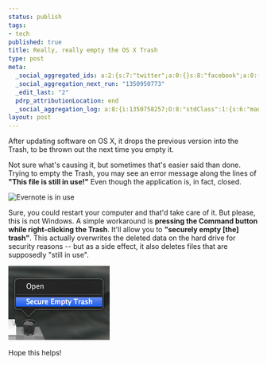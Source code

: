 ```yaml
---
status: publish
tags:
- tech
published: true
title: Really, really empty the OS X Trash
type: post
meta:
  _social_aggregated_ids: a:2:{s:7:"twitter";a:0:{}s:8:"facebook";a:0:{}}
  _social_aggregation_next_run: "1350950773"
  _edit_last: "2"
  pdrp_attributionLocation: end
  _social_aggregation_log: a:8:{i:1350758257;O:8:"stdClass":1:{s:6:"manual";s:0:"";}i:1350760960;O:8:"stdClass":1:{s:6:"manual";s:0:"";}i:1350764530;O:8:"stdClass":1:{s:6:"manual";s:0:"";}i:1350768150;O:8:"stdClass":1:{s:6:"manual";s:0:"";}i:1350776178;O:8:"stdClass":1:{s:6:"manual";s:0:"";}i:1350790680;O:8:"stdClass":1:{s:6:"manual";s:0:"";}i:1350820471;O:8:"stdClass":1:{s:6:"manual";s:0:"";}i:1350864376;O:8:"stdClass":1:{s:6:"manual";s:0:"";}}
layout: post
---
```

After updating software on OS X, it drops the previous version into the Trash, to be thrown out the next time you empty it.

Not sure what's causing it, but sometimes that's easier said than done. Trying to empty the Trash, you may see an error message along the lines of <strong>"This file is still in use!"</strong> Even though the application is, in fact, closed.

![Evernote is in use](/media/2012/in-use.jpg)

Sure, you could restart your computer and that'd take care of it. But please, this is not Windows. A simple workaround is <strong>pressing the Command button while right-clicking the Trash</strong>. It'll allow you to <strong>"securely empty [the] trash"</strong>. This actually overwrites the deleted data on the hard drive for security reasons -- but as a side effect, it also deletes files that are supposedly "still in use".

<img src="/media/wp/2012/10/secure-empty-trash.png" alt="" title="Secure Empty Trash" width="204" height="149" class="alignnone size-full wp-image-5010" />

Hope this helps!
